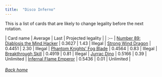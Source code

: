 ```yaml
---
title:  "Disco Inferno"
---
```


This is a list of cards that are likely to change legality before the next rotation.

| Card name | Average | Last | Projected legality |
| :-- |
[Number 89: Diablosis the Mind Hacker](https://db.ygoprodeck.com/card/?search=Number%2089:%20Diablosis%20the%20Mind%20Hacker) | 0.3627 | 1.43 | Illegal |
[Strong Wind Dragon](https://db.ygoprodeck.com/card/?search=Strong%20Wind%20Dragon) | 0.4451 | 2.30 | Illegal |
[Phantom Knights' Fog Blade](https://db.ygoprodeck.com/card/?search=Phantom%20Knights'%20Fog%20Blade) | 0.4564 | 0.83 | Illegal |
[Breakthrough Skill](https://db.ygoprodeck.com/card/?search=Breakthrough%20Skill) | 0.4919 | 0.81 | Illegal |
[Jurrac Dino](https://db.ygoprodeck.com/card/?search=Jurrac%20Dino) | 0.5166 | 0.39 | Unlimited |
[Infernal Flame Emperor](https://db.ygoprodeck.com/card/?search=Infernal%20Flame%20Emperor) | 0.5436 | 0.01 | Unlimited |

###### [Back home](index)